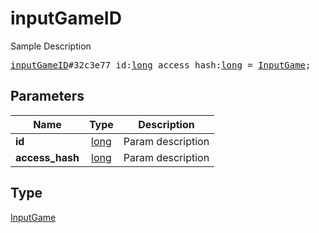 # inputGameID

Sample Description

<pre>
<a href="../constructor/inputGameID.md">inputGameID</a>#32c3e77 id:<a href="../type/long.md">long</a> access_hash:<a href="../type/long.md">long</a> = <a href="../type/InputGame.md">InputGame</a>;
</pre>

## Parameters

| Name | Type | Description |
|------|:----:|-------------|
| **id** | [long](../type/long.md) | Param description |
| **access_hash** | [long](../type/long.md) | Param description |

## Type

[InputGame](../type/InputGame.md)
